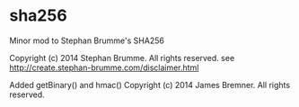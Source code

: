 # sha256
Minor mod to Stephan Brumme's SHA256

 Copyright (c) 2014 Stephan Brumme. All rights reserved.
 see http://create.stephan-brumme.com/disclaimer.html

 Added getBinary() and hmac()
 Copyright (c) 2014 James Bremner. All rights reserved.
